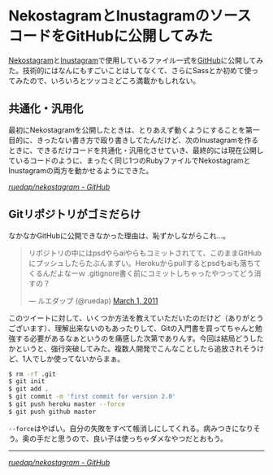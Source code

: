 # <span>NekostagramとInustagramのソースコードを</span><span>GitHubに公開してみた</span>

[Nekostagram](http://nekostagram.com/)と[Inustagram](http://inustagram.heroku.com/)で使用しているファイル一式を[GitHub](https://github.com/ruedap/nekostagram)に公開してみた。技術的にはなんにもすごいことはしてなくて、さらにSassとか初めて使ってみたので、いろいろとツッコミどころ満載かもしれない。

<!-- READMORE -->

## 共通化・汎用化

最初にNekostagramを公開したときは、とりあえず動くようにすることを第一目的に、きったない書き方で殴り書きしてたんだけど、次のInustagramを作るときに、できるだけコードを共通化・汎用化させていき、最終的には現在公開しているコードのように、まったく同じ1つのRubyファイルでNekostagramとInustagramの両方を動かせるようにできた。

<cite>[ruedap/nekostagram - GitHub](https://github.com/ruedap/nekostagram)</cite>


## Gitリポジトリがゴミだらけ

なかなかGitHubに公開できなかった理由は、恥ずかしながらこれ…。

<blockquote class="twitter-tweet"><p>リポジトリの中にはpsdやらaiやらもコミットされてて、このままGitHubにプッシュしたらたぶんまずい。Herokuからpullするとpsdもaiも落ちてくるんだよなーｗ .gitignore書く前にコミットしちゃったやつってどう消すの？</p>&mdash; ルエダップ (@ruedap) <a href="https://twitter.com/ruedap/statuses/42569240515067904">March 1, 2011</a></blockquote>
<script async src="https://platform.twitter.com/widgets.js" charset="utf-8"></script>

このツイートに対して、いくつか方法を教えていただいたのだけど（ありがとうございます）、理解出来ないのもあったりして、Gitの入門書を買ってちゃんと勉強する必要があるなぁというのを痛感した次第でありんす。今回は結局どうしたかというと、強行突破してみた。複数人開発でこんなことしたら追放されそうけど、1人でしか使ってないからまぁ。

~~~ sh
$ rm -rf .git
$ git init
$ git add .
$ git commit -m 'first commit for version 2.0'
$ git push heroku master --force
$ git push github master
~~~

`--force`はやばい。自分の失敗をすべて帳消しにしてくれる。病みつきになりそう。奥の手だと思うので、良い子は使っちゃダメなやつだとおもう。

---

<cite>[ruedap/nekostagram - GitHub](https://github.com/ruedap/nekostagram)</cite>


[^1]: 最初の状態はひどすぎて公開できるものではなかった
